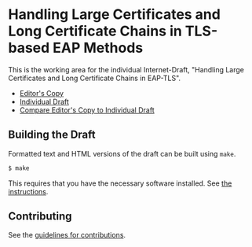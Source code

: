 # Handling Large Certificates and Long Certificate Chains in TLS-based EAP Methods

This is the working area for the individual Internet-Draft, "Handling Large Certificates and Long Certificate Chains in EAP-TLS".

* [Editor's Copy](https://emu-wg.github.io/eaptls-longcert/#go.draft-ms-emu-eaptlscert.html)
* [Individual Draft](https://tools.ietf.org/html/draft-ms-emu-eaptlscert)
* [Compare Editor's Copy to Individual Draft](https://emu-wg.github.io/eaptls-longcert/#go.draft-ms-emu-eaptlscert.diff)

## Building the Draft

Formatted text and HTML versions of the draft can be built using `make`.

```sh
$ make
```

This requires that you have the necessary software installed.  See
[the instructions](https://github.com/martinthomson/i-d-template/blob/master/doc/SETUP.md).


## Contributing

See the
[guidelines for contributions](https://github.com/emu-wg/eaptls-longcert/blob/master/CONTRIBUTING.md).
